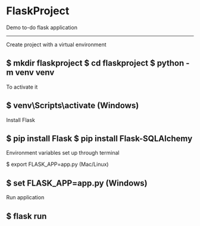 # FlaskProject
Demo to-do flask application

-----------------------------------------------------------
Create project with a virtual environment

$ mkdir flaskproject
$ cd flaskproject
$ python -m venv venv
-----------------------------------------------------------
To activate it

$ venv\Scripts\activate (Windows)
-----------------------------------------------------------
Install Flask

$ pip install Flask
$ pip install Flask-SQLAlchemy
----------------------------------------------------------
Environment variables set up through terminal

$ export FLASK_APP=app.py (Mac/Linux)

$ set FLASK_APP=app.py (Windows)
----------------------------------------------------------
Run application

$ flask run
----------------------------------------------------------

